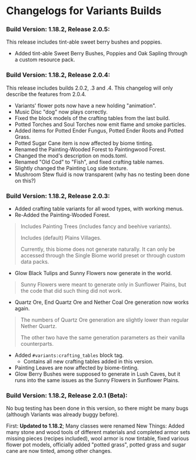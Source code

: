 # Changelogs for Variants Builds
### **Build Version: 1.18.2, Release 2.0.5**:
This release includes tint-able sweet berry bushes and poppies.
- Added tint-able Sweet Berry Bushes, Poppies and Oak Sapling through a custom resource pack.

### **Build Version: 1.18.2, Release 2.0.4**:

This release includes builds 2.0.2, .3 and .4. This changelog will only describe the features from 2.0.4.
- Variants' flower pots now have a new holding "animation".
- Music Disc "dog" now plays correctly.
- Fixed the block models of the crafting tables from the last build.
- Potted Torches and Soul Torches now emit flame and smoke particles.
- Added items for Potted Ender Fungus, Potted Ender Roots and Potted Grass.
- Potted Sugar Cane item is now affected by biome tinting.
- Renamed the Painting-Wooded Forest to Paintingwood Forest.
- Changed the mod's description on mods.toml.
- Renamed "Old Cod" to "Fish", and fixed crafting table names.
- Slightly changed the Painting Log side texture.
- Mushroom Stew fluid is now transparent (why has no testing been done on this?)

### **Build Version: 1.18.2, Release 2.0.3**:

- Added crafting table variants for all wood types, with working menus.
- Re-Added the Painting-Wooded Forest.
> Includes Painting Trees (includes fancy and beehive variants).
> 
> Includes (default) Plains Villages.
> 
> Currently, this biome does not generate naturally. It can only be accessed through the Single Biome world preset or through custom data packs.
- Glow Black Tulips and Sunny Flowers now generate in the world.
> Sunny Flowers were meant to generate only in Sunflower Plains, but the code that did such thing did not work.
- Quartz Ore, End Quartz Ore and Nether Coal Ore generation now works again.
> The numbers of Quartz Ore generation are slightly lower than regular Nether Quartz.
> 
> The other two have the same generation parameters as their vanilla counterparts.
- Added ```#variants:crafting_tables``` block tag.
  - Contains all new crafting tables added in this version.
- Painting Leaves are now affected by biome-tinting.
- Glow Berry Bushes were supposed to generate in Lush Caves, but it runs into the same issues as the Sunny Flowers in Sunflower Plains.

### **Build Version: 1.18.2, Release 2.0.1 (Beta)**:

No bug testing has been done in this version, so there might be many bugs (although Variants was already buggy before).

First: **Updated to 1.18.2**; Many classes were renamed
New Things: Added many stone and wood tools of different materials and completed armor sets missing pieces (recipes included), wool armor is now tintable, fixed various flower pot models, officially added "potted grass", potted grass and sugar cane are now tinted, among other changes.
